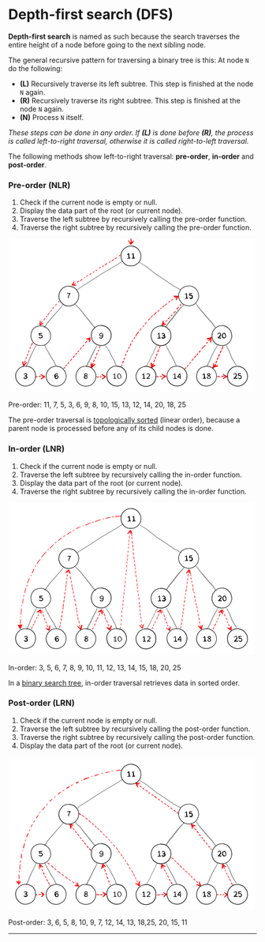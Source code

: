 # Depth-first search (DFS)

**Depth-first search** is named as such because the search traverses the entire height of a node before going to the next sibling node.

The general recursive pattern for traversing a binary tree is this: At node `N` do the following:

- **(L)** Recursively traverse its left subtree. This step is finished at the node `N` again.
- **(R)** Recursively traverse its right subtree. This step is finished at the node `N` again.
- **(N)** Process `N` itself.

_These steps can be done in any order. If **(L)** is done before **(R)**, the process is called left-to-right traversal, otherwise it is called right-to-left traversal._

The following methods show left-to-right traversal: **pre-order**, **in-order** and **post-order**.

### Pre-order (NLR)

1.  Check if the current node is empty or null.
2.  Display the data part of the root (or current node).
3.  Traverse the left subtree by recursively calling the pre-order function.
4.  Traverse the right subtree by recursively calling the pre-order function.

<img src="../../../../assets/pre-order.svg" width="500" />

Pre-order: 11, 7, 5, 3, 6, 9, 8, 10, 15, 13, 12, 14, 20, 18, 25

The pre-order traversal is [topologically sorted](https://en.wikipedia.org/wiki/Topological_sorting) (linear order), because a parent node is processed before any of its child nodes is done.

### In-order (LNR)

1.  Check if the current node is empty or null.
2.  Traverse the left subtree by recursively calling the in-order function.
3.  Display the data part of the root (or current node).
4.  Traverse the right subtree by recursively calling the in-order function.

<img src="../../../../assets/in-order.svg" width="500" />

In-order: 3, 5, 6, 7, 8, 9, 10, 11, 12, 13, 14, 15, 18, 20, 25

In a [binary search tree](https://en.wikipedia.org/wiki/Binary_search_tree), in-order traversal retrieves data in sorted order.

### Post-order (LRN)

1.  Check if the current node is empty or null.
2.  Traverse the left subtree by recursively calling the post-order function.
3.  Traverse the right subtree by recursively calling the post-order function.
4.  Display the data part of the root (or current node).

<img src="../../../../assets/post-order.svg" width="500" />

Post-order: 3, 6, 5, 8, 10, 9, 7, 12, 14, 13, 18,25, 20, 15, 11

---
